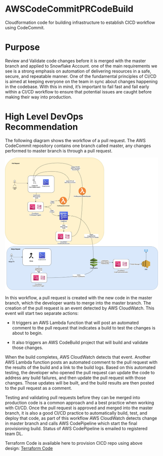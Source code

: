 # AWSCodeCommitPRCodeBuild
Cloudformation code for building infrastructure to establish CICD workflow using CodeCommit.

# Purpose
Review and Validate code changes before it is merged with the master branch and applied to Snowflake Account. one of the main requirements we see is a strong emphasis on automation of delivering resources in a safe, secure, and repeatable manner. One of the fundamental principles of CI/CD is aimed at keeping everyone on the team in sync about changes happening in the codebase. With this in mind, it’s important to fail fast and fail early within a CI/CD workflow to ensure that potential issues are caught before making their way into production.

# High Level DevOps Recommendation
The following diagram shows the workflow of a pull request. The AWS CodeCommit repository contains one branch called master, any changes performed to master branch is through a pull request.

![High Level DevOps Design](./image/AWSDevOps.jpeg)

In this workflow, a pull request is created with the new code in the master branch, which the developer wants to merge into the master branch. The creation of the pull request is an event detected by AWS CloudWatch. This event will start two separate actions:

-   It triggers an AWS Lambda function that will post an automated comment to the pull request that indicates a build to test the changes is about to begin.

-   It also triggers an AWS CodeBuild project that will build and validate those changes.

When the build completes, AWS CloudWatch detects that event. Another AWS Lambda function posts an automated comment to the pull request with the results of the build and a link to the build logs. Based on this automated testing, the developer who opened the pull request can update the code to address any build failures, and then update the pull request with those changes. Those updates will be built, and the build results are then posted to the pull request as a comment.

Testing and validating pull requests before they can be merged into production code is a common approach and a best practice when working with CI/CD. Once the pull request is approved and merged into the master branch, it is also a good CI/CD practice to automatically build, test, and deploy that code, as part of this workflow AWS CloudWatch detects change in master branch and calls AWS CodePipeline which start the final provisioning build. Status of AWS CodePipeline is emailed to registered team DL.


Terraform Code is available here to provision CICD repo using above design: [Terraform Code](https://github.com/balbir0308/AWSCodeCommitPRCodeBuild/infrastructure)